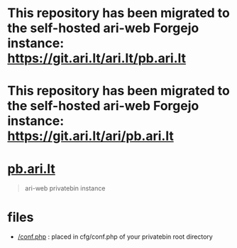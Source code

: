 # This repository has been migrated to the self-hosted ari-web Forgejo instance: <https://git.ari.lt/ari.lt/pb.ari.lt>
# This repository has been migrated to the self-hosted ari-web Forgejo instance: <https://git.ari.lt/ari/pb.ari.lt>
# [pb.ari.lt](https://pb.ari.lt/)

> ari-web privatebin instance

# files

- [/conf.php](/conf.php) : placed in cfg/conf.php of your privatebin root directory

